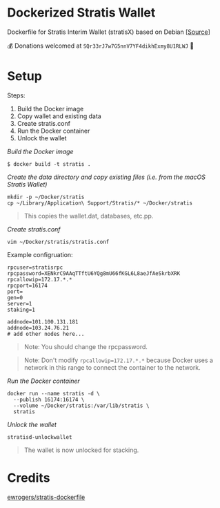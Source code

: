 # Dockerized Stratis Wallet

Dockerfile for Stratis Interim Wallet (stratisX) based on Debian
[[Source](https://github.com/stratisproject/stratisX)]

:moneybag: Donations welcomed at `SQr33rJ7w7G5nnV7YF4dikhExmy8U1RLWJ` :bow:

# Setup

Steps:

1. Build the Docker image
2. Copy wallet and existing data
3. Create stratis.conf
4. Run the Docker container
5. Unlock the wallet

*Build the Docker image*

~~~~
$ docker build -t stratis .
~~~~

*Create the data directory and copy existing files (i.e. from the macOS Stratis Wallet)*

~~~~
mkdir -p ~/Docker/stratis
cp ~/Library/Application\ Support/Stratis/* ~/Docker/stratis
~~~~

> This copies the wallet.dat, databases, etc.pp.

*Create stratis.conf*

~~~~
vim ~/Docker/stratis/stratis.conf
~~~~

Example configruation:
```
rpcuser=stratisrpc
rpcpassword=XENkrC9AAqTTftU6YQg8mU66fKGL6L8aeJfAeSkrbXRK
rpcallowip=172.17.*.*
rpcport=16174
port=
gen=0
server=1
staking=1

addnode=101.100.131.181
addnode=103.24.76.21
# add other nodes here...
```

> Note: You should change the rpcpassword.

> Note: Don't modify `rpcallowip=172.17.*.*` because Docker uses a network in this range to connect the container to the network.

*Run the Docker container*

~~~~
docker run --name stratis -d \
  --publish 16174:16174 \
  --volume ~/Docker/stratis:/var/lib/stratis \
  stratis
~~~~

*Unlock the wallet*

~~~~
stratisd-unlockwallet
~~~~

> The wallet is now unlocked for stacking.

# Credits

[ewrogers/stratis-dockerfile](https://github.com/ewrogers/stratis-dockerfile)
